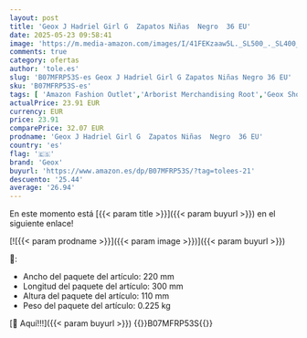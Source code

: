 ```yaml
---
layout: post
title: 'Geox J Hadriel Girl G  Zapatos Niñas  Negro  36 EU'
date: 2025-05-23 09:58:41
image: 'https://m.media-amazon.com/images/I/41FEKzaaw5L._SL500_._SL400_.jpg'
comments: true
category: ofertas
author: 'tole.es'
slug: 'B07MFRP53S-es Geox J Hadriel Girl G Zapatos Niñas Negro 36 EU'
sku: 'B07MFRP53S-es'
tags: [ 'Amazon Fashion Outlet','Arborist Merchandising Root','Geox Shoes','Girls','Moda','Moda Niña','Niños y Niñas','Self Service','Special Features Stores','Zapatillas casual para niña','Zapatillas deportivas y de moda para niñas','Zapatos de niña','c8538d25-3af9-48d3-aeff-5f3ce5572a36_0','c8538d25-3af9-48d3-aeff-5f3ce5572a36_2601','c8538d25-3af9-48d3-aeff-5f3ce5572a36_2801','c8538d25-3af9-48d3-aeff-5f3ce5572a36_32602','c8538d25-3af9-48d3-aeff-5f3ce5572a36_5501','geox','zapatos','🇪🇸', ]
actualPrice: 23.91 EUR
currency: EUR
price: 23.91
comparePrice: 32.07 EUR
prodname: 'Geox J Hadriel Girl G  Zapatos Niñas  Negro  36 EU'
country: 'es'
flag: '🇪🇸'
brand: 'Geox'
buyurl: 'https://www.amazon.es/dp/B07MFRP53S/?tag=tolees-21'
descuento: '25.44'
average: '26.94'
---
```


En este momento está [{{< param title >}}]({{< param buyurl >}}) en el siguiente enlace!

[![{{< param prodname >}}]({{< param image >}})]({{< param buyurl >}})

🔎:

- Ancho del paquete del artículo: 220 mm
- Longitud del paquete del artículo: 300 mm
- Altura del paquete del artículo: 110 mm
- Peso del paquete del artículo: 0.225 kg

[🛒 Aquí!!!]({{< param buyurl >}})
{{<world>}}B07MFRP53S{{</world>}}

